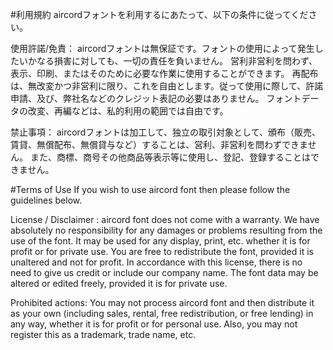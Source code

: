 #利用規約
aircordフォントを利用するにあたって、以下の条件に従ってください。

使用許諾/免責：
aircordフォントは無保証です。フォントの使用によって発生したいかなる損害に対しても、一切の責任を負いません。
営利非営利を問わず、表示、印刷、またはそのために必要な作業に使用することができます。
再配布は、無改変かつ非営利に限り、これを自由とします。従って使用に際して、許諾申請、及び、弊社名などのクレジット表記の必要はありません。
フォントデータの改変、再編などは、私的利用の範囲では自由です。

禁止事項：
aircordフォントは加工して、独立の取引対象として、頒布（販売、賃貸、無償配布、無償貸与など）することは、営利、非営利を問わずできません。
また、商標、商号その他商品等表示等に使用し、登記、登録することはできません。

#Terms of Use
If you wish to use aircord font then please follow the guidelines below.

License / Disclaimer :
aircord font does not come with a warranty. We have absolutely no responsibility for any damages or problems resulting from the use of the font.
It may be used for any display, print, etc. whether it is for profit or for private use.
You are free to redistribute the font, provided it is unaltered and not for profit. In accordance with this license, there is no need to give us credit or include our company name.
The font data may be altered or edited freely, provided it is for private use.

Prohibited actions:
You may not process aircord font and then distribute it as your own (including sales, rental, free redistribution, or free lending) in any way, whether it is for profit or for personal use. Also, you may not register this as a trademark, trade name, etc.
